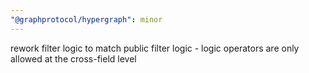 ```yaml
---
"@graphprotocol/hypergraph": minor
---
```


rework filter logic to match public filter logic - logic operators are only allowed at the cross-field level
  